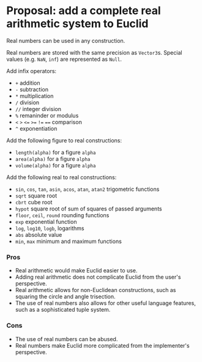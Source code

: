 # Proposal: add a complete real arithmetic system to Euclid

Real numbers can be used in any construction.

Real numbers are stored with the same precision as `Vector3`s. Special values (e.g. `NaN`, `inf`) are represented as `Null`. 

Add infix operators:
* `+` addition
* `-` subtraction
* `*` multiplication
* `/` division
* `//` integer division
* `%` remaninder or modulus
* `<` `>` `<=` `>=` `!=` `==` comparison
* `^` exponentiation

Add the following figure to real constructions:
* `length(alpha)` for a figure `alpha`
* `area(alpha)` for a figure `alpha`
* `volume(alpha)` for a figure `alpha`

Add the following real to real constructions:
* `sin`, `cos`, `tan`, `asin`, `acos`, `atan`, `atan2` trigometric functions
* `sqrt` square root
* `cbrt` cube root
* `hypot` square root of sum of squares of passed arguments
* `floor`, `ceil`, `round` rounding functions
* `exp` exponential function
* `log`, `log10`, `logb`, logarithms
* `abs` absolute value
* `min`, `max` minimum and maximum functions

### Pros

* Real arithmetic would make Euclid easier to use.
* Adding real arithmetic does not complicate Euclid from the user's perspective.
* Real arithmetic allows for non-Euclidean constructions, such as squaring the circle and angle trisection.
* The use of real numbers also allows for other useful language features, such as a sophisticated tuple system.

### Cons

* The use of real numbers can be abused.
* Real numbers make Euclid more complicated from the implementer's perspective.
